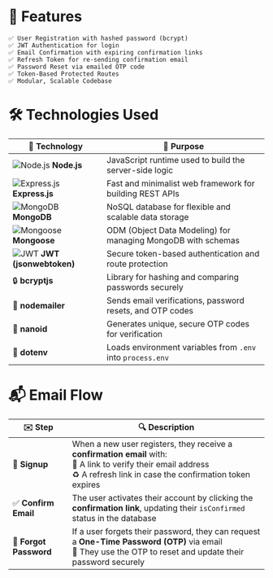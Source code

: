 <h1>🚀 Features </h1>

    ✅ User Registration with hashed password (bcrypt)
    ✅ JWT Authentication for login
    ✅ Email Confirmation with expiring confirmation links
    ✅ Refresh Token for re-sending confirmation email
    ✅ Password Reset via emailed OTP code
    ✅ Token-Based Protected Routes
    ✅ Modular, Scalable Codebase

<h1>🛠️ Technologies Used </h1>

   | 🧩 **Technology**                                                                                                             | 📌 **Purpose**                                               |
| ----------------------------------------------------------------------------------------------------------------------------- | ------------------------------------------------------------ |
| ![Node.js](https://img.shields.io/badge/Node.js-339933?logo=node.js\&logoColor=white\&style=flat-square) **Node.js**          | JavaScript runtime used to build the server-side logic       |
| ![Express.js](https://img.shields.io/badge/Express.js-000000?logo=express\&logoColor=white\&style=flat-square) **Express.js** | Fast and minimalist web framework for building REST APIs     |
| ![MongoDB](https://img.shields.io/badge/MongoDB-47A248?logo=mongodb\&logoColor=white\&style=flat-square) **MongoDB**          | NoSQL database for flexible and scalable data storage        |
| ![Mongoose](https://img.shields.io/badge/Mongoose-800000?style=flat-square\&logoColor=white) **Mongoose**                     | ODM (Object Data Modeling) for managing MongoDB with schemas |
| ![JWT](https://img.shields.io/badge/JWT-000000?logo=jsonwebtokens\&logoColor=white\&style=flat-square) **JWT (jsonwebtoken)** | Secure token-based authentication and route protection       |
| 🔒 **bcryptjs**                                                                                                               | Library for hashing and comparing passwords securely         |
| 📧 **nodemailer**                                                                                                             | Sends email verifications, password resets, and OTP codes    |
| 🧬 **nanoid**                                                                                                                 | Generates unique, secure OTP codes for verification          |
| 🧪 **dotenv**                                                                                                                 | Loads environment variables from `.env` into `process.env`   |

<h1>📬 Email Flow</h1>

| ✉️ **Step**            | 🔍 **Description**                                                                                                                                                              |
| ---------------------- | ------------------------------------------------------------------------------------------------------------------------------------------------------------------------------- |
| 📝 **Signup**          | When a new user registers, they receive a **confirmation email** with:<br> 🔗 A link to verify their email address<br> ♻️ A refresh link in case the confirmation token expires |
| ✅ **Confirm Email**    | The user activates their account by clicking the **confirmation link**, updating their `isConfirmed` status in the database                                                     |
| 🔐 **Forgot Password** | If a user forgets their password, they can request a **One-Time Password (OTP)** via email<br> 🔁 They use the OTP to reset and update their password securely                  |
